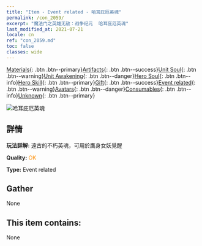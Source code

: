 ```yaml
---
title: "Item - Event related - 哈耳庇厄英魂"
permalink: /con_2059/
excerpt: "魔法门之英雄无敌：战争纪元  哈耳庇厄英魂"
last_modified_at: 2021-07-21
locale: cn
ref: "con_2059.md"
toc: false
classes: wide
---
```

 [Materials](/ItemsCN/){: .btn .btn--primary}[Artifacts](/ItemsCN/Artifacts/){: .btn .btn--success}[Unit Soul](/ItemsCN/UnitSoul/){: .btn .btn--warning}[Unit Awakening](/ItemsCN/UnitAwakening/){: .btn .btn--danger}[Hero Soul](/ItemsCN/HeroSoul/){: .btn .btn--info}[Hero Skill](/ItemsCN/HeroSkill/){: .btn .btn--primary}[Gift](/ItemsCN/Gift/){: .btn .btn--success}[Event related](/ItemsCN/Events/){: .btn .btn--warning}[Avatars](/ItemsCN/Avatars/){: .btn .btn--danger}[Consumables](/ItemsCN/Consumables/){: .btn .btn--info}[Unknown](/ItemsCN/Unknown/){: .btn .btn--primary}

 ![哈耳庇厄英魂](/images/t/juexing_702.jpg)

## 詳情
 **玩法詳解:** 遠古的不朽英魂，可用於鷹身女妖覺醒

 **Quality:** <span style="color: #FF8C00">OK</span>

 **Type:** Event related

## Gather

  None

## This item contains:

  None

